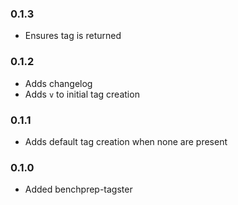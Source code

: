 ### 0.1.3
- Ensures tag is returned

### 0.1.2
- Adds changelog
- Adds `v` to initial tag creation

### 0.1.1
- Adds default tag creation when none are present

### 0.1.0
- Added benchprep-tagster
